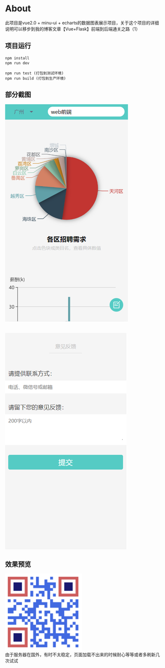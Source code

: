 # About
此项目是vue2.0 + minu-ui + echarts的数据图表展示项目，关于这个项目的详细说明可以移步到我的博客文章【Vue+Flask】前端到后端通关之路（1）

## 项目运行
```
npm install
npm run dev

npm run test (打包到测试环境)
npm run build (打包到生产环境)
```

## 部分截图
<img src="./screenshots/screenshot1.png"/></br></br></br>
<img src="./screenshots/screenshot2.png"/>

## 效果预览
<img src="./screenshots/qrcode.png" width="250" height="250"/></br>
由于服务器在国外，有时不太稳定，页面加载不出来的时候耐心等等或者多刷新几次试试